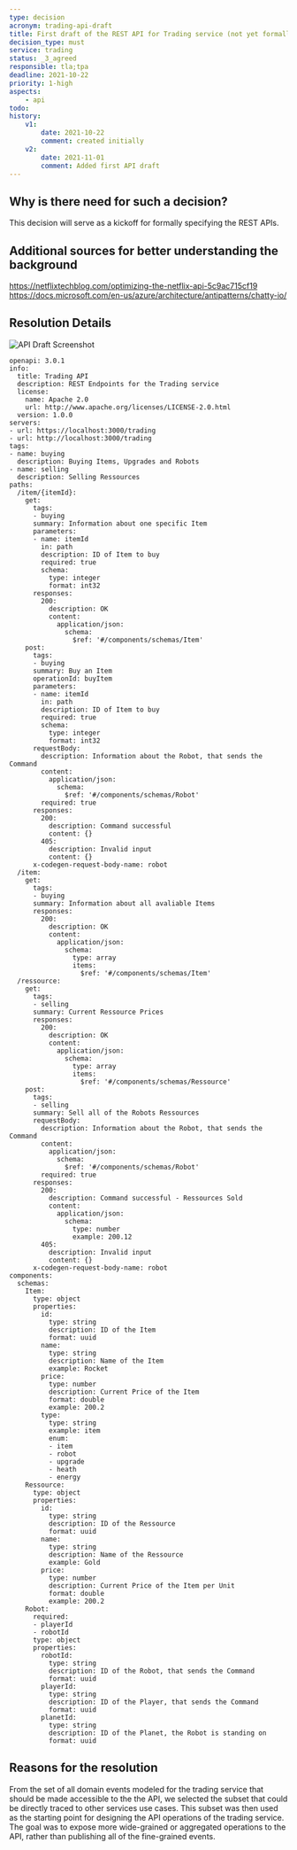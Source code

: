 ```yaml
---
type: decision
acronym: trading-api-draft
title: First draft of the REST API for Trading service (not yet formally specified)
decision_type: must
service: trading
status: _3_agreed
responsible: tla;tpa
deadline: 2021-10-22
priority: 1-high
aspects:
    - api
todo:
history:
    v1:
        date: 2021-10-22
        comment: created initially
    v2:
        date: 2021-11-01
        comment: Added first API draft       
---
```


## Why is there need for such a decision?

This decision will serve as a kickoff for formally specifying the REST APIs.

## Additional sources for better understanding the background

https://netflixtechblog.com/optimizing-the-netflix-api-5c9ac715cf19
https://docs.microsoft.com/en-us/azure/architecture/antipatterns/chatty-io/

## Resolution Details
![API Draft Screenshot](./images/trading-service-api-draft.png)

```openapi
openapi: 3.0.1
info:
  title: Trading API
  description: REST Endpoints for the Trading service
  license:
    name: Apache 2.0
    url: http://www.apache.org/licenses/LICENSE-2.0.html
  version: 1.0.0
servers:
- url: https://localhost:3000/trading
- url: http://localhost:3000/trading
tags:
- name: buying
  description: Buying Items, Upgrades and Robots
- name: selling
  description: Selling Ressources
paths:
  /item/{itemId}:
    get:
      tags:
      - buying
      summary: Information about one specific Item
      parameters:
      - name: itemId
        in: path
        description: ID of Item to buy
        required: true
        schema:
          type: integer
          format: int32
      responses:
        200:
          description: OK
          content:
            application/json:
              schema:
                $ref: '#/components/schemas/Item'
    post:
      tags:
      - buying
      summary: Buy an Item
      operationId: buyItem
      parameters:
      - name: itemId
        in: path
        description: ID of Item to buy
        required: true
        schema:
          type: integer
          format: int32
      requestBody:
        description: Information about the Robot, that sends the Command
        content:
          application/json:
            schema:
              $ref: '#/components/schemas/Robot'
        required: true
      responses:
        200:
          description: Command successful
          content: {}
        405:
          description: Invalid input
          content: {}
      x-codegen-request-body-name: robot
  /item:
    get:
      tags:
      - buying
      summary: Information about all avaliable Items
      responses:
        200:
          description: OK
          content:
            application/json:
              schema:
                type: array
                items:
                  $ref: '#/components/schemas/Item'
  /ressource:
    get:
      tags:
      - selling
      summary: Current Ressource Prices
      responses:
        200:
          description: OK
          content:
            application/json:
              schema:
                type: array
                items:
                  $ref: '#/components/schemas/Ressource'
    post:
      tags:
      - selling
      summary: Sell all of the Robots Ressources
      requestBody:
        description: Information about the Robot, that sends the Command
        content:
          application/json:
            schema:
              $ref: '#/components/schemas/Robot'
        required: true
      responses:
        200:
          description: Command successful - Ressources Sold
          content: 
            application/json:
              schema:
                type: number
                example: 200.12
        405:
          description: Invalid input
          content: {}
      x-codegen-request-body-name: robot
components:
  schemas:
    Item:
      type: object
      properties:
        id:
          type: string
          description: ID of the Item
          format: uuid
        name:
          type: string
          description: Name of the Item
          example: Rocket
        price:
          type: number
          description: Current Price of the Item
          format: double
          example: 200.2
        type:
          type: string
          example: item
          enum:
          - item
          - robot
          - upgrade
          - heath
          - energy
    Ressource:
      type: object
      properties:
        id:
          type: string
          description: ID of the Ressource
          format: uuid
        name:
          type: string
          description: Name of the Ressource
          example: Gold
        price:
          type: number
          description: Current Price of the Item per Unit
          format: double
          example: 200.2
    Robot:
      required:
      - playerId
      - robotId
      type: object
      properties:
        robotId:
          type: string
          description: ID of the Robot, that sends the Command
          format: uuid
        playerId:
          type: string
          description: ID of the Player, that sends the Command
          format: uuid
        planetId:
          type: string
          description: ID of the Planet, the Robot is standing on
          format: uuid

```

## Reasons for the resolution

From the set of all domain events modeled for the trading service that should be made accessible to the
the API, we selected the subset that could be directly traced to other services use cases. This subset was then used as the starting point for designing the API operations of the trading service. The goal was to expose more wide-grained or aggregated operations to the API, rather than publishing all of the fine-grained events.